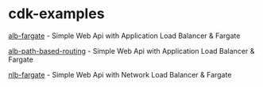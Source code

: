 # cdk-examples

[alb-fargate](./alb-fargate#readme) - Simple Web Api with Application Load Balancer & Fargate 

[alb-path-based-routing](./alb-path-based-routing#readme) - Simple Web Api with Application Load Balancer & Fargate 

[nlb-fargate](./nlb-fargate#readme) - Simple Web Api with Network Load Balancer & Fargate 



